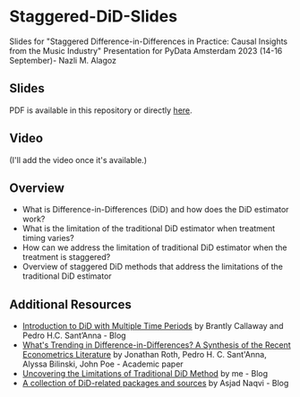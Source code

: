 # Staggered-DiD-Slides
Slides for "Staggered Difference-in-Differences in Practice: Causal Insights from the Music Industry" Presentation for PyData Amsterdam 2023 (14-16 September)- Nazli M. Alagoz

## Slides

PDF is available in this repository or directly [here](PyData_presentation_staggered_DiD.pdf).

## Video

(I'll add the video once it's available.)

## Overview
- What is Difference-in-Differences (DiD) and how does the DiD estimator work?
- What is the limitation of the traditional DiD estimator when treatment timing varies?
- How can we address the limitation of traditional DiD estimator when the treatment is staggered?
- Overview of staggered DiD methods that address the limitations of the traditional DiD estimator

## Additional Resources
+ [Introduction to DiD with Multiple Time Periods](https://bcallaway11.github.io/did/articles/multi-period-did.html) by Brantly Callaway and Pedro H.C. Sant’Anna - Blog
+ [What's Trending in Difference-in-Differences? A Synthesis of the Recent Econometrics Literature](https://arxiv.org/abs/2201.01194) by Jonathan Roth, Pedro H. C. Sant'Anna, Alyssa Bilinski, John Poe - Academic paper
+ [Uncovering the Limitations of Traditional DiD Method](https://medium.com/towards-data-science/uncovering-the-limitations-of-traditional-did-method-2f068f56d19a) by me - Blog
+ [A collection of DiD-related packages and sources](https://asjadnaqvi.github.io/DiD/) by Asjad Naqvi - Blog

